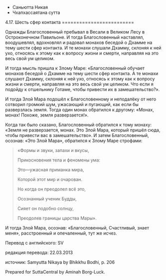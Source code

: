 









* Саньютта Никая
* Чхапхассаятана сутта


4\.17\. Шесть сфер контакта
\=\=\=\=\=\=\=\=\=\=\=\=\=\=\=\=\=\=\=\=\=\=\=\=\=



Однажды Благословенный пребывал в Весали в Великом Лесу в Остроконечном Павильоне\. И тогда Благословенный наставлял, воодушевлял, вдохновлял и радовал монахов беседой о Дхамме на тему шести сфер контакта\. И те монахи слушали Дхамму, склоняя к ней ухо, относясь к этому как к вопросу жизни и смерти, направляя на это весь свой ум целиком\.


И тогда мысль пришла к Злому Маре: «Благословенный обучает монахов беседой о Дхамме на тему шести сфер контакта\. А те монахи слушают Дхамму, склоняя к ней ухо, относясь к этому как к вопросу жизни и смерти, направляя на это весь свой ум целиком\. Что если я подойду к отшельнику Готаме, чтобы привести их в замешательство?»\.


И тогда Злой Мара подошёл к Благословенному и неподалёку от него сотворил громкий шум, ужасающий и пугающий, как если бы разверзлась земля\. Тогда один монах обратился к другому: «Монах, монах\! Похоже, земля разверзается\!»\.


Когда так было сказано, Благословенный обратился к тому монаху: «Земля не разверзается, монах\. Это Злой Мара, который пришёл сюда, чтобы привести вас в замешательство»\. И затем Благословенный, осознав: «Это Злой Мара», обратился к Злому Маре строфами:



> «Формы и звуки, запахи и вкусы,  
> 
> Прикосновения тела и феномены ума:  
> 
> Это—ужасная приманка мира,  
> 
> Которой этот мир и очарован\.  
> 
>   
> 
> Но когда он преодолел всё это,  
> 
> Осознанный ученик Будды,  
> 
> Сияет он подобно солнцу,  
> 
> Преодолев границы царства Мары»\.


И тогда Злой Мара, осознав: «Благословенный, Счастливый, знает меня», расстроенный и опечаленный, тут же исчез\.



Перевод с английского: SV


редакция перевода: 22\.03\.2013


источник: Samyutta Nikaya by Bhikkhu Bodhi, p\. 206


Prepared for SuttaCentral by Aminah Borg\-Luck\.






